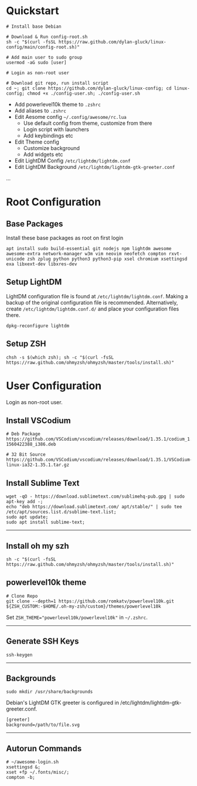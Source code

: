 # Quickstart

```
# Install base Debian

# Download & Run config-root.sh
sh -c "$(curl -fsSL https://raw.github.com/dylan-gluck/linux-config/main/config-root.sh)"

# Add main user to sudo group
usermod -aG sudo [user]

# Login as non-root user

# Download git repo, run install script
cd ~; git clone https://github.com/dylan-gluck/linux-config; cd linux-config; chmod +x ./config-user.sh; ./config-user.sh
```

- Add powerlevel10k theme to `.zshrc`
- Add aliases to `.zshrc`
- Edit Aesome config `~/.config/awesome/rc.lua`
  - Use default config from theme, customize from there
  - Login script with launchers
  - Add keybindings etc
- Edit Theme config
  - Customize background
  - Add widgets etc
- Edit LightDM Config `/etc/lightdm/lightdm.conf`
- Edit LightDM Background `/etc/lightdm/lightdm-gtk-greeter.conf`

...

# Root Configuration

## Base Packages

Install these base packages as root on first login

```
apt install sudo build-essential git nodejs npm lightdm awesome awesome-extra network-manager w3m vim neovim neofetch compton rxvt-unicode zsh zplug python python3 python3-pip xsel chromium xsettingsd exa libxext-dev libxres-dev
```

## Setup LightDM

LightDM configuration file is found at `/etc/lightdm/lightdm.conf`. Making a backup of the original configuration file is recommended. Alternatively, create `/etc/lightdm/lightdm.conf.d/` and place your configuration files there.

```
dpkg-reconfigure lightdm
```

## Setup ZSH

```
chsh -s $(which zsh); sh -c "$(curl -fsSL https://raw.github.com/ohmyzsh/ohmyzsh/master/tools/install.sh)"
```

# User Configuration

Login as non-root user.

## Install VSCodium

```
# Deb Package
https://github.com/VSCodium/vscodium/releases/download/1.35.1/codium_1.35.1-1560422388_i386.deb

# 32 Bit Source
https://github.com/VSCodium/vscodium/releases/download/1.35.1/VSCodium-linux-ia32-1.35.1.tar.gz
```

## Install Sublime Text

```
wget -qO - https://download.sublimetext.com/sublimehq-pub.gpg | sudo apt-key add -;
echo "deb https://download.sublimetext.com/ apt/stable/" | sudo tee /etc/apt/sources.list.d/sublime-text.list;
sudo apt update;
sudo apt install sublime-text;
```

---

## Install oh my szh

```
sh -c "$(curl -fsSL https://raw.github.com/ohmyzsh/ohmyzsh/master/tools/install.sh)"
```

## powerlevel10k theme

```
# Clone Repo
git clone --depth=1 https://github.com/romkatv/powerlevel10k.git ${ZSH_CUSTOM:-$HOME/.oh-my-zsh/custom}/themes/powerlevel10k
```

Set `ZSH_THEME="powerlevel10k/powerlevel10k"` in `~/.zshrc`.

---

## Generate SSH Keys

```
ssh-keygen
```

---

## Backgrounds

```
sudo mkdir /usr/share/backgrounds
```

Debian's LightDM GTK greeter is configured in /etc/lightdm/lightdm-gtk-greeter.conf.

```
[greeter]
background=/path/to/file.svg
```

---

## Autorun Commands

```
# ~/awesome-login.sh
xsettingsd &;
xset +fp ~/.fonts/misc/;
compton -b;
```
